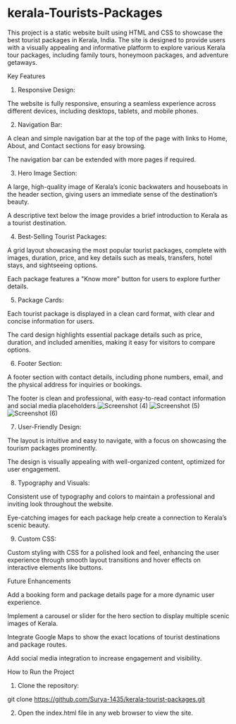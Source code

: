 # kerala-Tourists-Packages
This project is a static website built using HTML and CSS to showcase the best tourist packages in Kerala, India. The site is designed to provide users with a visually appealing and informative platform to explore various Kerala tour packages, including family tours, honeymoon packages, and adventure getaways.

Key Features

1. Responsive Design:

The website is fully responsive, ensuring a seamless experience across different devices, including desktops, tablets, and mobile phones.



2. Navigation Bar:

A clean and simple navigation bar at the top of the page with links to Home, About, and Contact sections for easy browsing.

The navigation bar can be extended with more pages if required.



3. Hero Image Section:

A large, high-quality image of Kerala’s iconic backwaters and houseboats in the header section, giving users an immediate sense of the destination’s beauty.

A descriptive text below the image provides a brief introduction to Kerala as a tourist destination.



4. Best-Selling Tourist Packages:

A grid layout showcasing the most popular tourist packages, complete with images, duration, price, and key details such as meals, transfers, hotel stays, and sightseeing options.

Each package features a "Know more" button for users to explore further details.



5. Package Cards:

Each tourist package is displayed in a clean card format, with clear and concise information for users.

The card design highlights essential package details such as price, duration, and included amenities, making it easy for visitors to compare options.



6. Footer Section:

A footer section with contact details, including phone numbers, email, and the physical address for inquiries or bookings.

The footer is clean and professional, with easy-to-read contact information and social media placeholders.![Screenshot (4)](https://github.com/user-attachments/assets/5b735b46-5e79-47c9-a8ca-f897d1bb2572)
![Screenshot (5)](https://github.com/user-attachments/assets/9a570bab-0252-4acd-850b-12635da152b0)
![Screenshot (6)](https://github.com/user-attachments/assets/3f14c643-13bd-4aa6-90c1-0aca178370d1)



7. User-Friendly Design:

The layout is intuitive and easy to navigate, with a focus on showcasing the tourism packages prominently.

The design is visually appealing with well-organized content, optimized for user engagement.

8. Typography and Visuals:

Consistent use of typography and colors to maintain a professional and inviting look throughout the website.

Eye-catching images for each package help create a connection to Kerala’s scenic beauty.


9. Custom CSS:

Custom styling with CSS for a polished look and feel, enhancing the user experience through smooth layout transitions and hover effects on interactive elements like buttons.

Future Enhancements

Add a booking form and package details page for a more dynamic user experience.

Implement a carousel or slider for the hero section to display multiple scenic images of Kerala.

Integrate Google Maps to show the exact locations of tourist destinations and package routes.

Add social media integration to increase engagement and visibility.

How to Run the Project

1. Clone the repository:

git clone https://github.com/Surya-1435/kerala-tourist-packages.git


2. Open the index.html file in any web browser to view the site.


